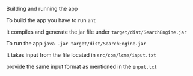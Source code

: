 Building and running the app

To build the app you have to run `ant`

It compiles and generate the jar file under `target/dist/SearchEngine.jar`

To run the app `java -jar target/dist/SearchEngine.jar`

It takes input from the file located in `src/com/lcme/input.txt`

provide the same input format as mentioned in the `input.txt`
